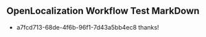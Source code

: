 ## OpenLocalization Workflow Test MarkDown
* a7fcd713-68de-4f6b-96f1-7d43a5bb4ec8 thanks!

<!--HONumber=Aug16_HO3-->


